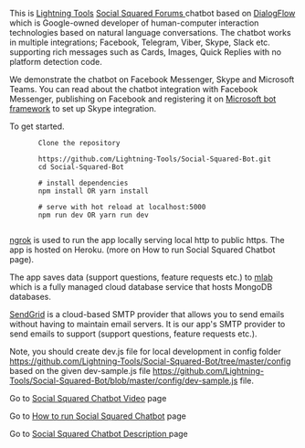 This is [Lightning Tools](https://lightningtools.com) [Social Squared Forums ](https://lightningtools.com/product/social-squared)  chatbot based on [DialogFlow](https://dialogflow.com/) which is Google-owned developer of human-computer interaction technologies based on natural language conversations. The chatbot works in multiple integrations; Facebook, Telegram, Viber, Skype, Slack etc. supporting rich messages such as Cards, Images, Quick Replies with no platform detection code.

We demonstrate the chatbot on Facebook Messenger, Skype and Microsoft Teams. You can read about the chatbot integration with Facebook Messenger, publishing on Facebook and registering it on [Microsoft bot framework](https://dev.botframework.com/bots) to set up Skype integration.

To get started.
```
       Clone the repository
       
       https://github.com/Lightning-Tools/Social-Squared-Bot.git
       cd Social-Squared-Bot

       # install dependencies
       npm install OR yarn install
       
       # serve with hot reload at localhost:5000
       npm run dev OR yarn run dev
       
```   
[ngrok](https://ngrok.com/) is used to run the app locally serving local http to public https. The app is hosted on Heroku. (more on How to run Social Squared Chatbot page).

The app saves data (support questions, feature requests etc.) to [mlab](https://mlab.com/) which is a fully managed cloud database service that hosts MongoDB databases.

[SendGrid](https://sendgrid.com/) is a cloud-based SMTP provider that allows you to send emails without having to maintain email servers. It is our app's SMTP provider to send emails to support (support questions, feature requests etc.).

Note, you should create dev.js file for local development in config folder https://github.com/Lightning-Tools/Social-Squared-Bot/tree/master/config based on the given dev-sample.js file https://github.com/Lightning-Tools/Social-Squared-Bot/blob/master/config/dev-sample.js file.


Go to [Social Squared Chatbot Video](https://vimeo.com/327730469) page

Go to [How to run Social Squared Chatbot](https://lightning-tools.github.io/Social-Squared-Bot/) page 

Go to [Social Squared Chatbot Description ](https://lightning-tools.github.io/Social-Squared-Bot/description/) page 

